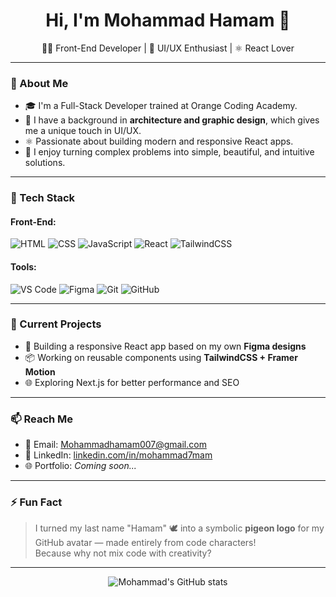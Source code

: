 <h1 align="center">Hi, I'm Mohammad Hamam 👋</h1>
<p align="center">
  🧑‍💻 Front-End Developer | 🎨 UI/UX Enthusiast | ⚛️ React Lover
</p>

---

### 🧠 About Me
- 🎓 I'm a Full-Stack Developer trained at Orange Coding Academy.
- 🎨 I have a background in **architecture and graphic design**, which gives me a unique touch in UI/UX.
- ⚛️ Passionate about building modern and responsive React apps.
- 🧩 I enjoy turning complex problems into simple, beautiful, and intuitive solutions.

---

### 💼 Tech Stack
#### Front-End:
![HTML](https://img.shields.io/badge/-HTML5-E34F26?style=flat&logo=html5&logoColor=white)
![CSS](https://img.shields.io/badge/-CSS3-1572B6?style=flat&logo=css3)
![JavaScript](https://img.shields.io/badge/-JavaScript-F7DF1E?style=flat&logo=javascript&logoColor=000)
![React](https://img.shields.io/badge/-React-61DAFB?style=flat&logo=react)
![TailwindCSS](https://img.shields.io/badge/-TailwindCSS-38B2AC?style=flat&logo=tailwind-css)

#### Tools:
![VS Code](https://img.shields.io/badge/-VSCode-007ACC?style=flat&logo=visual-studio-code)
![Figma](https://img.shields.io/badge/-Figma-F24E1E?style=flat&logo=figma)
![Git](https://img.shields.io/badge/-Git-F05032?style=flat&logo=git)
![GitHub](https://img.shields.io/badge/-GitHub-181717?style=flat&logo=github)

---

### 🔭 Current Projects
- 🚀 Building a responsive React app based on my own **Figma designs**
- 📦 Working on reusable components using **TailwindCSS + Framer Motion**
- 🌐 Exploring Next.js for better performance and SEO

---

### 📫 Reach Me
- 💌 Email: [Mohammadhamam007@gmail.com](mailto:Mohammadhamam007@gmail.com)
- 💼 LinkedIn: [linkedin.com/in/mohammad7mam](https://linkedin.com/in/mohammad7mam) <!-- Replace with your actual profile -->
- 🌐 Portfolio: *Coming soon...*

---

### ⚡ Fun Fact
> I turned my last name "Hamam" 🕊️ into a symbolic **pigeon logo** for my GitHub avatar — made entirely from code characters!  
> Because why not mix code with creativity?

---

<div align="center">
  <img src="https://github-readme-stats.vercel.app/api?username=Mohammad7mam23&show_icons=true&theme=radical" alt="Mohammad's GitHub stats" />
</div>

